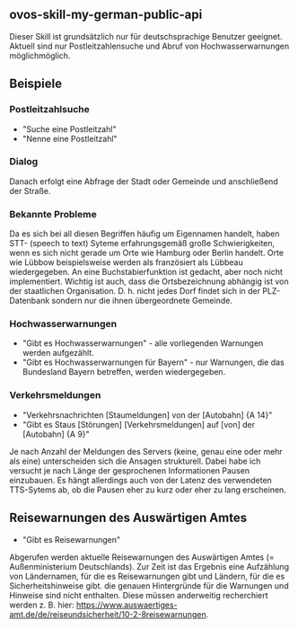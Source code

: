 ## ovos-skill-my-german-public-api
Dieser Skill ist grundsätzlich nur für deutschsprachige Benutzer geeignet. Aktuell sind nur Postleitzahlensuche und Abruf von Hochwasserwarnungen  möglichmöglich.
## Beispiele
### Postleitzahlsuche
- "Suche eine Postleitzahl"
- "Nenne eine Postleitzahl"
### Dialog
Danach erfolgt eine Abfrage der Stadt oder Gemeinde und anschließend der Straße.
### Bekannte Probleme
Da es sich bei all diesen Begriffen häufig um Eigennamen handelt, haben STT- (speech to text) Syteme erfahrungsgemäß große Schwierigkeiten, wenn es sich nicht gerade um Orte wie Hamburg oder Berlin handelt. Orte wie Lübbow beispielsweise werden als französiert als Lübbeau wiedergegeben. An eine Buchstabierfunktion ist gedacht, aber noch nicht implementiert. Wichtig ist auch, dass die Ortsbezeichnung abhängig ist von der staatlichen Organisation. D. h. nicht jedes Dorf findet sich in der PLZ-Datenbank sondern nur die ihnen übergeordnete Gemeinde.
### Hochwasserwarnungen
- "Gibt es Hochwasserwarnungen"  - alle vorliegenden Warnungen werden aufgezählt.
- "Gibt es Hochwasserwarnungen für Bayern" - nur Warnungen, die das Bundesland Bayern betreffen, werden wiedergegeben.
### Verkehrsmeldungen
- "Verkehrsnachrichten [Staumeldungen] von der [Autobahn] {A 14}"
- "Gibt es Staus [Störungen] [Verkehrsmeldungen] auf [von] der [Autobahn] {A 9}"

Je nach Anzahl der Meldungen des Servers (keine, genau eine oder mehr als eine) unterscheiden sich die Ansagen strukturell. Dabei habe ich versucht je nach Länge der gesprochenen Informationen Pausen einzubauen. Es hängt allerdings auch von der Latenz des verwendeten TTS-Sytems ab, ob die Pausen eher zu kurz oder eher zu lang erscheinen.
## Reisewarnungen des Auswärtigen Amtes
- "Gibt es Reisewarnungen"

Abgerufen werden aktuelle Reisewarnungen des Auswärtigen Amtes (= Außenministerium Deutschlands). Zur Zeit ist das Ergebnis eine Aufzählung von Ländernamen, für die es Reisewarnungen gibt und Ländern, für die es Sicherheitshinweise gibt. die genauen Hintergründe für die Warnungen und Hinweise sind nicht enthalten. Diese müssen anderweitig recherchiert werden z. B. hier: https://www.auswaertiges-amt.de/de/reiseundsicherheit/10-2-8reisewarnungen.
